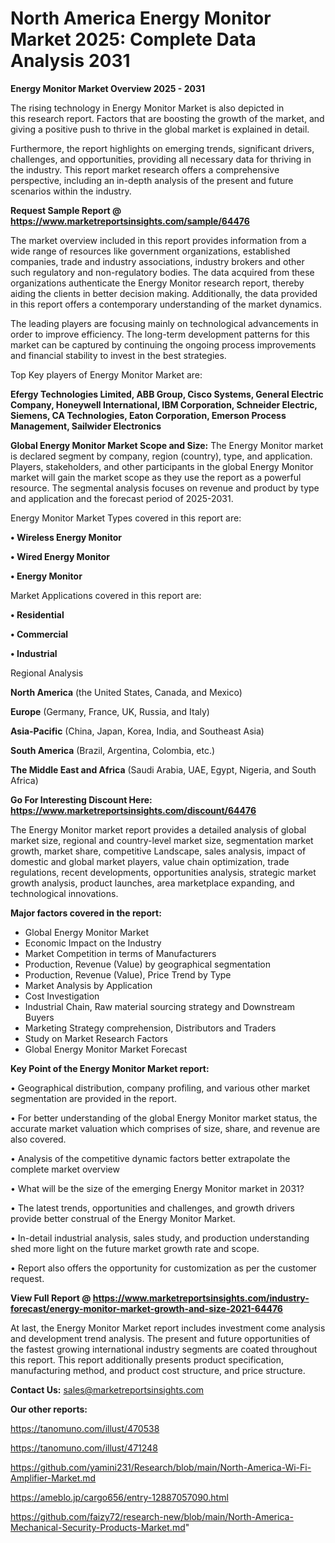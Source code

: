 # North America Energy Monitor Market 2025: Complete Data Analysis 2031

<Strong> Energy Monitor Market Overview 2025 - 2031</strong>

The rising technology in Energy Monitor Market is also depicted in this research report. Factors that are boosting the growth of the market, and giving a positive push to thrive in the global market is explained in detail.

Furthermore, the report highlights on emerging trends, significant drivers, challenges, and opportunities, providing all necessary data for thriving in the industry. This report market research offers a comprehensive perspective, including an in-depth analysis of the present and future scenarios within the industry.

<strong>Request Sample Report @ <a href=https://www.marketreportsinsights.com/sample/64476>https://www.marketreportsinsights.com/sample/64476</a></strong>

The market overview included in this report provides information from a wide range of resources like government organizations, established companies, trade and industry associations, industry brokers and other such regulatory and non-regulatory bodies. The data acquired from these organizations authenticate the Energy Monitor research report, thereby aiding the clients in better decision making. Additionally, the data provided in this report offers a contemporary understanding of the market dynamics.

The leading players are focusing mainly on technological advancements in order to improve efficiency. The long-term development patterns for this market can be captured by continuing the ongoing process improvements and financial stability to invest in the best strategies.

Top Key players of Energy Monitor Market are:

<strong>Efergy Technologies Limited, ABB Group, Cisco Systems, General Electric Company, Honeywell International, IBM Corporation, Schneider Electric, Siemens, CA Technologies, Eaton Corporation, Emerson Process Management, Sailwider Electronics</strong>

<strong><b>Global Energy Monitor Market Scope and Size:</b></strong>
The Energy Monitor market is declared segment by company, region (country), type, and application. Players, stakeholders, and other participants in the global Energy Monitor market will gain the market scope as they use the report as a powerful resource. The segmental analysis focuses on revenue and product by type and application and the forecast period of 2025-2031.

Energy Monitor Market Types covered in this report are:

<strong>• Wireless Energy Monitor

• Wired Energy Monitor

• Energy Monitor</strong>

Market Applications covered in this report are:

<strong>• Residential

• Commercial

• Industrial</strong> 

Regional Analysis

<strong>North America</strong> (the United States, Canada, and Mexico)

<strong>Europe</strong> (Germany, France, UK, Russia, and Italy)

<strong>Asia-Pacific</strong> (China, Japan, Korea, India, and Southeast Asia)

<strong>South America</strong> (Brazil, Argentina, Colombia, etc.)

<strong>The Middle East and Africa</strong> (Saudi Arabia, UAE, Egypt, Nigeria, and South Africa)

<strong>Go For Interesting Discount Here: <a href=https://www.marketreportsinsights.com/discount/64476>https://www.marketreportsinsights.com/discount/64476</a></strong>

The Energy Monitor market report provides a detailed analysis of global market size, regional and country-level market size, segmentation market growth, market share, competitive Landscape, sales analysis, impact of domestic and global market players, value chain optimization, trade regulations, recent developments, opportunities analysis, strategic market growth analysis, product launches, area marketplace expanding, and technological innovations.

<strong><b>Major factors covered in the report:</b></strong>
<ul>
  <li>Global Energy Monitor Market </li>
  <li>Economic Impact on the Industry</li>
  <li>Market Competition in terms of Manufacturers</li>
  <li>Production, Revenue (Value) by geographical segmentation</li>
  <li>Production, Revenue (Value), Price Trend by Type</li>
  <li>Market Analysis by Application</li>
  <li>Cost Investigation</li>
  <li>Industrial Chain, Raw material sourcing strategy and Downstream Buyers</li>
  <li>Marketing Strategy comprehension, Distributors and Traders</li>
  <li>Study on Market Research Factors</li>
  <li>Global Energy Monitor Market Forecast</li>
</ul>

<strong><b>Key Point of the Energy Monitor Market report:</b></strong>

• Geographical distribution, company profiling, and various other market segmentation are provided in the report.

• For better understanding of the global Energy Monitor market status, the accurate market valuation which comprises of size, share, and revenue are also covered.

• Analysis of the competitive dynamic factors better extrapolate the complete market overview

• What will be the size of the emerging Energy Monitor market in 2031?

• The latest trends, opportunities and challenges, and growth drivers provide better construal of the Energy Monitor Market.

• In-detail industrial analysis, sales study, and production understanding shed more light on the future market growth rate and scope.

• Report also offers the opportunity for customization as per the customer request.

<strong><b>View Full Report @ <a href=https://www.marketreportsinsights.com/industry-forecast/energy-monitor-market-growth-and-size-2021-64476>https://www.marketreportsinsights.com/industry-forecast/energy-monitor-market-growth-and-size-2021-64476</a></b></strong>


At last, the Energy Monitor Market report includes investment come analysis and development trend analysis. The present and future opportunities of the fastest growing international industry segments are coated throughout this report. This report additionally presents product specification, manufacturing method, and product cost structure, and price structure.

<strong>Contact Us:</strong>
sales@marketreportsinsights.com

<strong>Our other reports:</strong>

<a href=https://tanomuno.com/illust/470538>https://tanomuno.com/illust/470538</a>

<a href=https://tanomuno.com/illust/471248>https://tanomuno.com/illust/471248</a>

<a href=https://github.com/yamini231/Research/blob/main/North-America-Wi-Fi-Amplifier-Market.md>https://github.com/yamini231/Research/blob/main/North-America-Wi-Fi-Amplifier-Market.md</a>

<a href=https://ameblo.jp/cargo656/entry-12887057090.html>https://ameblo.jp/cargo656/entry-12887057090.html</a>

<a href=https://github.com/faizy72/research-new/blob/main/North-America-Mechanical-Security-Products-Market.md>https://github.com/faizy72/research-new/blob/main/North-America-Mechanical-Security-Products-Market.md</a>"
